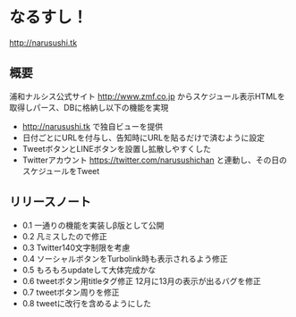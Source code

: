 なるすし！
====================

http://narusushi.tk


概要
--------------------

浦和ナルシス公式サイト http://www.zmf.co.jp からスケジュール表示HTMLを取得しパース、DBに格納し以下の機能を実現

- http://narusushi.tk で独自ビューを提供
- 日付ごとにURLを付与し、告知時にURLを貼るだけで済むように設定
- TweetボタンとLINEボタンを設置し拡散しやすくした
- Twitterアカウント https://twitter.com/narusushichan と連動し、その日のスケジュールをTweet



リリースノート
--------------------

- 0.1 一通りの機能を実装しβ版として公開
- 0.2 凡ミスしたので修正
- 0.3 Twitter140文字制限を考慮
- 0.4 ソーシャルボタンをTurbolink時も表示されるよう修正
- 0.5 もろもろupdateして大体完成かな
- 0.6 tweetボタン用titleタグ修正 12月に13月の表示が出るバグを修正
- 0.7 tweetボタン周りを修正
- 0.8 tweetに改行を含めるようにした
